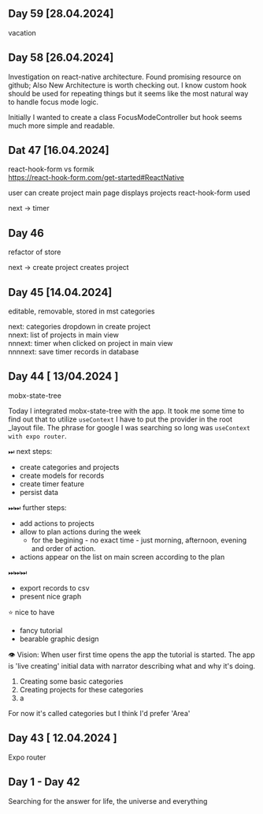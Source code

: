 ## Day 59 [28.04.2024]
vacation

## Day 58 [26.04.2024]
Investigation on react-native architecture. Found promising resource on github; Also New Architecture is worth checking out.
I know custom hook should be used for repeating things but it seems like the most natural way to handle focus mode logic.

Initially I wanted to create a class FocusModeController but hook seems much more simple and readable. 

## Dat 47 [16.04.2024]
react-hook-form vs formik  
https://react-hook-form.com/get-started#ReactNative

user can create project
main page displays projects
react-hook-form used

next -> timer

## Day 46 
refactor of store

next -> create project creates project

## Day 45 [14.04.2024]
editable, removable, stored in mst categories

next: categories dropdown in create project  
nnext: list of projects in main view  
nnnext: timer when clicked on project in main view  
nnnnext: save timer records in database 

## Day 44 [ 13/04.2024 ]
mobx-state-tree

Today I integrated mobx-state-tree with the app. It took me some time to find out that to utilize `useContext` I have to put the provider in the root _layout file. The phrase for google I was searching so long was `useContext with expo router`. 

⏭ next steps: 
- create categories and projects
- create models for records
- create timer feature
- persist data

⏭⏭ further steps:
- add actions to projects
- allow to plan actions during the week
  - for the begining - no exact time - just morning, afternoon, evening and order of action.
- actions appear on the list on main screen according to the plan

⏭⏭⏭ 
- export records to csv
- present nice graph

⭐ nice to have
- fancy tutorial
- bearable graphic design

👁 Vision:
When user first time opens the app the tutorial is started. The app is 'live creating' initial data with narrator describing what and why it's doing. 
1. Creating some basic categories
2. Creating projects for these categories 
3. a

For now it's called categories but I think I'd prefer 'Area'

## Day 43 [ 12.04.2024 ]
Expo router

## Day 1 - Day 42 
Searching for the answer for life, the universe and everything 
